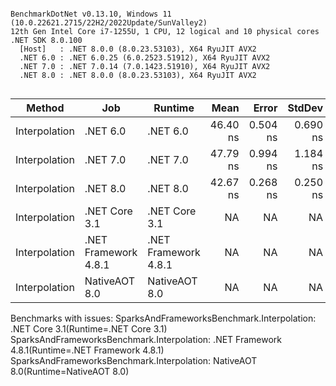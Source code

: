 ```

BenchmarkDotNet v0.13.10, Windows 11 (10.0.22621.2715/22H2/2022Update/SunValley2)
12th Gen Intel Core i7-1255U, 1 CPU, 12 logical and 10 physical cores
.NET SDK 8.0.100
  [Host]   : .NET 8.0.0 (8.0.23.53103), X64 RyuJIT AVX2
  .NET 6.0 : .NET 6.0.25 (6.0.2523.51912), X64 RyuJIT AVX2
  .NET 7.0 : .NET 7.0.14 (7.0.1423.51910), X64 RyuJIT AVX2
  .NET 8.0 : .NET 8.0.0 (8.0.23.53103), X64 RyuJIT AVX2


```
| Method        | Job                  | Runtime              | Mean     | Error    | StdDev   | Ratio        | RatioSD |
|-------------- |--------------------- |--------------------- |---------:|---------:|---------:|-------------:|--------:|
| Interpolation | .NET 6.0             | .NET 6.0             | 46.40 ns | 0.504 ns | 0.690 ns | 1.09x slower |   0.02x |
| Interpolation | .NET 7.0             | .NET 7.0             | 47.79 ns | 0.994 ns | 1.184 ns | 1.12x slower |   0.03x |
| Interpolation | .NET 8.0             | .NET 8.0             | 42.67 ns | 0.268 ns | 0.250 ns |     baseline |         |
| Interpolation | .NET Core 3.1        | .NET Core 3.1        |       NA |       NA |       NA |            ? |       ? |
| Interpolation | .NET Framework 4.8.1 | .NET Framework 4.8.1 |       NA |       NA |       NA |            ? |       ? |
| Interpolation | NativeAOT 8.0        | NativeAOT 8.0        |       NA |       NA |       NA |            ? |       ? |

Benchmarks with issues:
  SparksAndFrameworksBenchmark.Interpolation: .NET Core 3.1(Runtime=.NET Core 3.1)
  SparksAndFrameworksBenchmark.Interpolation: .NET Framework 4.8.1(Runtime=.NET Framework 4.8.1)
  SparksAndFrameworksBenchmark.Interpolation: NativeAOT 8.0(Runtime=NativeAOT 8.0)
